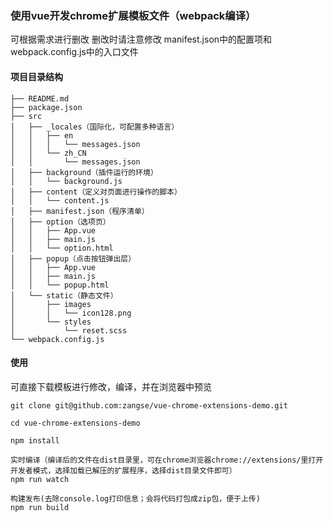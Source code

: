 
### 使用vue开发chrome扩展模板文件（webpack编译）
可根据需求进行删改
删改时请注意修改 manifest.json中的配置项和webpack.config.js中的入口文件
#### 项目目录结构
```
├── README.md
├── package.json
├── src
│   ├── _locales（国际化，可配置多种语言）
│   │   ├── en
│   │   │   └── messages.json
│   │   └── zh_CN
│   │       └── messages.json
│   ├── background（插件运行的环境）
│   │   └── background.js
│   ├── content（定义对页面进行操作的脚本）
│   │   └── content.js
│   ├── manifest.json（程序清单）
│   ├── option（选项页）
│   │   ├── App.vue
│   │   ├── main.js
│   │   └── option.html
│   ├── popup（点击按钮弹出层）
│   │   ├── App.vue
│   │   ├── main.js
│   │   └── popup.html
│   └── static（静态文件）
│       ├── images
│       │   └── icon128.png
│       └── styles
│           └── reset.scss
└── webpack.config.js
```
#### 使用
可直接下载模板进行修改，编译，并在浏览器中预览

```
git clone git@github.com:zangse/vue-chrome-extensions-demo.git

cd vue-chrome-extensions-demo

npm install

实时编译（编译后的文件在dist目录里，可在chrome浏览器chrome://extensions/里打开开发者模式，选择加载已解压的扩展程序，选择dist目录文件即可）
npm run watch

构建发布(去除console.log打印信息；会将代码打包成zip包，便于上传)
npm run build

```